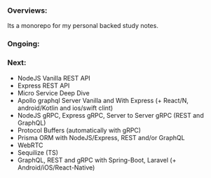 ### Overviews:
Its a monorepo for my personal backed study notes.

### Ongoing:

### Next:
- NodeJS Vanilla REST API
- Express REST API
- Micro Service Deep Dive
- Apollo graphql Server Vanilla and With Express (+ React/N, android/Kotlin and ios/swift clint)
- NodeJS gRPC, Express gRPC, Server to Server gRPC (REST and GraphQL)
- Protocol Buffers (automatically with gRPC)
- Prisma ORM with NodeJS/Express, REST and/or GraphQL
- WebRTC
- Sequilize (TS)
- GraphQL, REST and gRPC with Spring-Boot, Laravel (+ Android/iOS/React-Native)